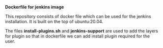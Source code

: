 **Dockerfile for jenkins image**

This repository consists of docker file which can be used for the jenkins installation. It is built on the top of ubuntu:20.04. 

The files **install-plugins.sh** and **jenkins-support** are used to add the layers for plugin so that in dockerfile we can add install plugin required for the user.
